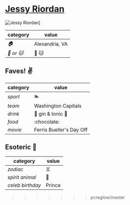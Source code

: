# [Jessy Riordan](https://github.com/JessyRiordan)

![Jessy Riordan](https://avatars3.githubusercontent.com/u/12103371?v=3&s=460)]

| category | value |
|-----------|-------|
| _:house:_ | Alexandria, VA |
| _:dog: or :cat:_ | :dog: :cat: |

## Faves! :v:
| category | value |
|----------|--------|
| _sport_  | :swimmer: |
| _team_   | Washington Capitals |
| _drink_  | :beer: gin & tonic :wine_glass: |
| _food_   |:chocolate: |
| _movie_  | Ferris Bueller's Day Off |

## Esoteric :crystal_ball:

| category | value |
|----------|-------|
| _zodiac_ | :gemini: |
| _spirit animal_ | :tiger:  |
| _celeb birthday_ | Prince |



>>>>>>> pcreglow/master
